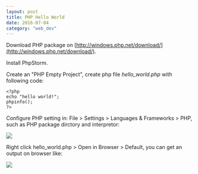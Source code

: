 ```yaml
---
layout: post
title: PHP Hello World
date: 2016-07-04
category: "web_dev"
---
```


Download PHP package on [http://windows.php.net/download/](http://windows.php.net/download/).

Install PhpStorm.

Create an "PHP Empty Project", create php file *hello_world.php* with following code:

```
<?php
echo "hello world!";
phpinfo();
?>
```

Configure PHP setting in: File > Settings > Languages & Frameworks > PHP, 
such as PHP package dirctory and interpretor:

![](/assets/web_dev/php_hello_world.PNG)

Right click hello_world.php > Open in Browser > Default, you can get an output on browser like:

![](/assets/web_dev/php_hello_world_2.PNG)